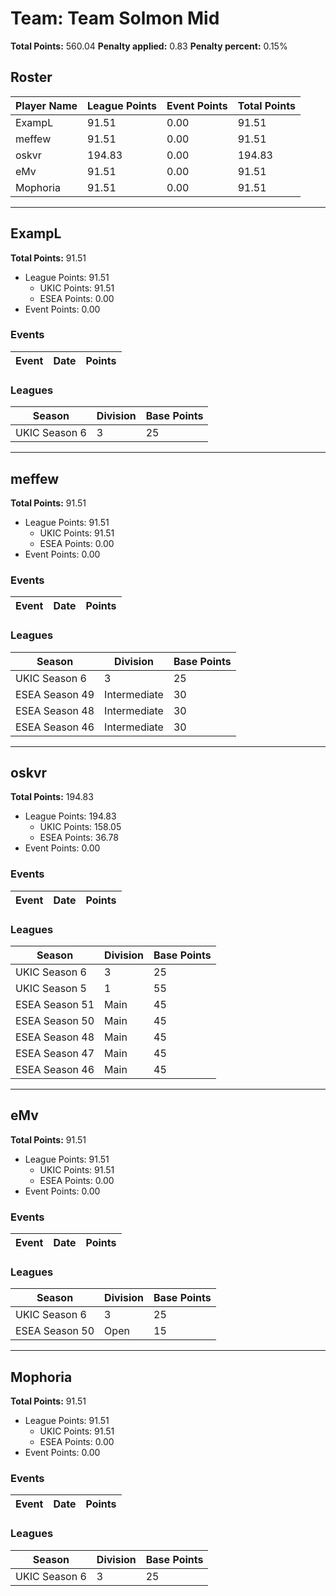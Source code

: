 # Team: Team Solmon Mid

**Total Points:** 560.04
**Penalty applied:** 0.83
**Penalty percent:** 0.15%

## Roster
| Player Name | League Points | Event Points | Total Points |
|-------------|--------------|--------------|-------------|
| ExampL | 91.51 | 0.00 | 91.51 |
| meffew | 91.51 | 0.00 | 91.51 |
| oskvr | 194.83 | 0.00 | 194.83 |
| eMv | 91.51 | 0.00 | 91.51 |
| Mophoria | 91.51 | 0.00 | 91.51 |

---

## ExampL

**Total Points:** 91.51

- League Points: 91.51
  - UKIC Points: 91.51
  - ESEA Points: 0.00
- Event Points: 0.00

### Events
| Event | Date | Points |
|-------|------|--------|
### Leagues
| Season | Division | Base Points |
|--------|----------|-------------|
| UKIC Season 6 | 3 | 25 |
---

## meffew

**Total Points:** 91.51

- League Points: 91.51
  - UKIC Points: 91.51
  - ESEA Points: 0.00
- Event Points: 0.00

### Events
| Event | Date | Points |
|-------|------|--------|
### Leagues
| Season | Division | Base Points |
|--------|----------|-------------|
| UKIC Season 6 | 3 | 25 |
| ESEA Season 49 | Intermediate | 30 |
| ESEA Season 48 | Intermediate | 30 |
| ESEA Season 46 | Intermediate | 30 |
---

## oskvr

**Total Points:** 194.83

- League Points: 194.83
  - UKIC Points: 158.05
  - ESEA Points: 36.78
- Event Points: 0.00

### Events
| Event | Date | Points |
|-------|------|--------|
### Leagues
| Season | Division | Base Points |
|--------|----------|-------------|
| UKIC Season 6 | 3 | 25 |
| UKIC Season 5 | 1 | 55 |
| ESEA Season 51 | Main | 45 |
| ESEA Season 50 | Main | 45 |
| ESEA Season 48 | Main | 45 |
| ESEA Season 47 | Main | 45 |
| ESEA Season 46 | Main | 45 |
---

## eMv

**Total Points:** 91.51

- League Points: 91.51
  - UKIC Points: 91.51
  - ESEA Points: 0.00
- Event Points: 0.00

### Events
| Event | Date | Points |
|-------|------|--------|
### Leagues
| Season | Division | Base Points |
|--------|----------|-------------|
| UKIC Season 6 | 3 | 25 |
| ESEA Season 50 | Open | 15 |
---

## Mophoria

**Total Points:** 91.51

- League Points: 91.51
  - UKIC Points: 91.51
  - ESEA Points: 0.00
- Event Points: 0.00

### Events
| Event | Date | Points |
|-------|------|--------|
### Leagues
| Season | Division | Base Points |
|--------|----------|-------------|
| UKIC Season 6 | 3 | 25 |